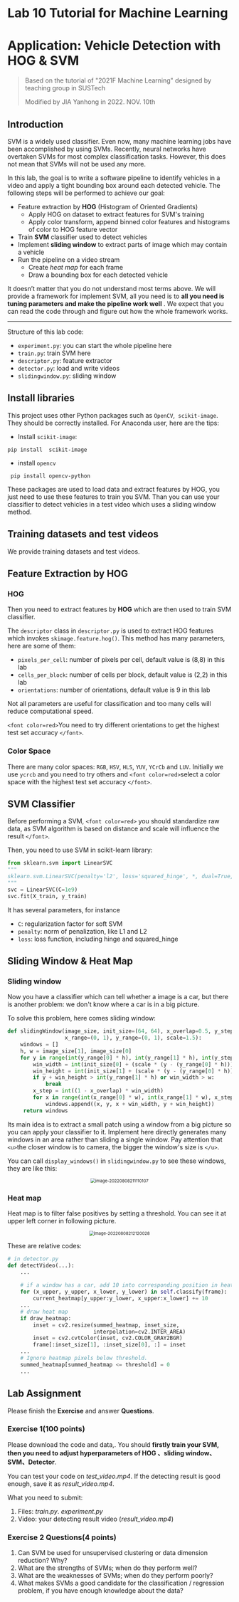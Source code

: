 # Lab 10 Tutorial for Machine Learning

# Application: Vehicle Detection with HOG & SVM

> Based on the tutorial of "2021F Machine Learning" designed by teaching group in SUSTech
>
> Modified by JIA Yanhong in 2022. NOV. 10th

## Introduction

SVM is a widely used classifier. Even now, many machine learning jobs have been accomplished by using SVMs. Recently, neural networks have overtaken SVMs for most complex classification tasks. However, this does not mean that SVMs will not be used any more.

In this lab, the goal is to write a software pipeline to identify vehicles in a video and apply a tight bounding box around each detected vehicle. The following steps will be performed to achieve our goal:

- Feature extraction by **HOG** (Histogram of Oriented Gradients)
  - Apply HOG on dataset to extract features for SVM's training
  - Apply color transform, append binned color features and histograms of color to HOG feature vector
- Train **SVM** classifier used to detect vehicles
- Implement **sliding window** to extract parts of image which may contain a vehicle
- Run the pipeline on a video stream
  - Create *heat map* for each frame
  - Draw a bounding box for each detected vehicle

It doesn’t matter that you do not understand most terms above. We will provide a framework for implement SVM, all you need is to **all you need is tuning parameters and make the pipeline work well** . We expect that you can read the code through and figure out how the whole framework works.

---

Structure of this lab code:

- `experiment.py`: you can start the whole pipeline here
- `train.py`: train SVM here
- `descriptor.py`: feature extractor
- `detector.py`: load and write videos
- `slidingwindow.py`: sliding window

## Install libraries

This project uses other Python packages such as `OpenCV`,` scikit-image`. They should be correctly installed. For Anaconda user, here are the tips:

- Install `scikit-image`:

```
pip install  scikit-image
```

- install `opencv`

```
 pip install opencv-python
```

These packages are used to load data and extract features by HOG, you just need to use these features to train you SVM. Than you can use your classifier to detect vehicles in a test video which uses a sliding window method.

## Training datasets and test videos

We provide training datasets and test videos.

## Feature Extraction by HOG

### HOG

Then you need to extract features by **HOG** which are then used to train SVM classifier.

The `descriptor` class in `descriptor.py` is used to extract HOG features which invokes `skimage.feature.hog()`. This method has many parameters, here are some of them:

- `pixels_per_cell`: number of pixels per cell, default value is (8,8) in this lab
- `cells_per_block`: number of cells per block, default value is (2,2) in this  lab
- `orientations`: number of orientations, default value is 9 in this lab

Not all parameters are useful for classification and too many cells will reduce computational speed.

`<font color=red>`You need to try different orientations to get the highest test set accuracy `</font>`.

### Color Space

There are many color spaces: `RGB`, `HSV`, `HLS`, `YUV`, `YCrCb` and `LUV`. Initially we use `ycrcb` and you need to try others and `<font color=red>`select a color space with the highest test set accuracy `</font>`.

## SVM Classifier

Before performing a SVM, `<font color=red>` you should standardize raw data, as SVM algorithm is based on distance and scale will influence the result `</font>`.

Then, you need to use SVM in scikit-learn library:

```python
from sklearn.svm import LinearSVC
"""
sklearn.svm.LinearSVC(penalty='l2', loss='squared_hinge', *, dual=True, tol=0.0001, C=1.0,multi_class='ovr', fit_intercept=True, intercept_scaling=1, class_weight=None, verbose=0, random_state=None, max_iter=1000)
"""
svc = LinearSVC(C=1e9)
svc.fit(X_train, y_train)

```

 It has several parameters, for instance

- `C`: regularization factor for soft SVM
- `penalty`: norm of penalization, like L1 and L2
- `loss`: loss function, including hinge and squared_hinge

## Sliding Window & Heat Map

### Sliding window

Now you have a classifier which can tell whether a image is a car, but there is another problem: we don't know where a car is in a big picture.

To solve this problem, here comes sliding window:

```python
def slidingWindow(image_size, init_size=(64, 64), x_overlap=0.5, y_step=0.05,
                  x_range=(0, 1), y_range=(0, 1), scale=1.5):
	windows = []
	h, w = image_size[1], image_size[0]
    for y in range(int(y_range[0] * h), int(y_range[1] * h), int(y_step * h)):
        win_width = int(init_size[0] + (scale * (y - (y_range[0] * h))))
        win_height = int(init_size[1] + (scale * (y - (y_range[0] * h))))
        if y + win_height > int(y_range[1] * h) or win_width > w:
            break
        x_step = int((1 - x_overlap) * win_width)
        for x in range(int(x_range[0] * w), int(x_range[1] * w), x_step):
            windows.append((x, y, x + win_width, y + win_height))
     return windows
```

Its main idea is to extract a small patch using a window from a big picture so you can apply your classifier to it. Implement here directly generates many windows in an area rather than sliding a single window. Pay attention that `<u>`the closer window is to camera, the bigger the window's size is `</u>`.

You can call `display_windows()` in `slidingwindow.py` to see these windows, they are like this:

<center><img src="images/image-20220808211110107.png" alt="image-20220808211110107" style="zoom:67%;" /> </center>

### Heat map

Heat map is to filter false positives by setting a threshold. You can see it at upper left corner in following picture.

<center><img src="images/image-20220808212120028.png" alt="image-20220808212120028" style="zoom:67%;" /> </center>

These are relative codes:

```python
# in detector.py
def detectVideo(...):
    ...
  
   	# if a window has a car, add 10 into corresponding position in heat map
    for (x_upper, y_upper, x_lower, y_lower) in self.classify(frame):
        current_heatmap[y_upper:y_lower, x_upper:x_lower] += 10
    ...
    # draw heat map
    if draw_heatmap:
        inset = cv2.resize(summed_heatmap, inset_size,
                           interpolation=cv2.INTER_AREA)
        inset = cv2.cvtColor(inset, cv2.COLOR_GRAY2BGR)
        frame[:inset_size[1], :inset_size[0], :] = inset
    ...
    # Ignore heatmap pixels below threshold.
    summed_heatmap[summed_heatmap <= threshold] = 0
    ...
```

## Lab Assignment

Please finish the **Exercise** and answer **Questions**.

### Exercise 1(100 points)

Please download the code and data,. You should **firstly train your SVM, then you need to adjust hyperparameters of HOG 、sliding window、SVM、Detector**.

You can test your code on *test_video.mp4*. If the detecting result is good enough, save it as *result_video.mp4*.

What you need to submit:

1. Files: *train.py*. *experiment.py*
2. Video: your detecting result video (*result_video.mp4*)

### Exercise 2 Questions(4 points)

1. Can SVM be used for unsupervised clustering or data dimension reduction? Why?
2. What are the strengths of SVMs; when do they perform well?
3. What are the weaknesses of SVMs; when do they perform poorly?
4. What makes SVMs a good candidate for the classification / regression problem, if you have enough knowledge about the data?
